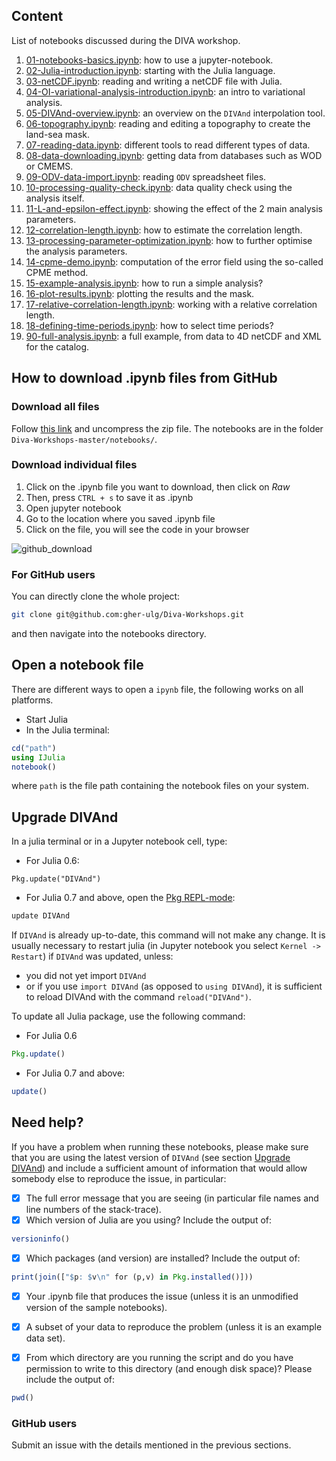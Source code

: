 ## Content

List of notebooks discussed during the DIVA workshop.

1. [01-notebooks-basics.ipynb](01-notebooks-basics.ipynb): how to use a jupyter-notebook.
1. [02-Julia-introduction.ipynb](02-Julia-introduction.ipynb): starting with the Julia language.
1. [03-netCDF.ipynb](03-netCDF.ipynb): reading and writing a netCDF file with Julia.
1. [04-OI-variational-analysis-introduction.ipynb](04-OI-variational-analysis-introduction.ipynb): an intro to variational analysis.
1. [05-DIVAnd-overview.ipynb](05-DIVAnd-overview.ipynb): an overview on the `DIVAnd` interpolation tool.
1. [06-topography.ipynb](06-topography.ipynb): reading and editing a topography to create the land-sea mask.
1. [07-reading-data.ipynb](07-reading-data.ipynb): different tools to read different types of data.
1. [08-data-downloading.ipynb](08-data-downloading.ipynb): getting data from databases such as WOD or CMEMS.
1. [09-ODV-data-import.ipynb](09-ODV-data-import.ipynb): reading `ODV` spreadsheet files.
1. [10-processing-quality-check.ipynb](10-processing-quality-check.ipynb): data quality check using the analysis itself.
1. [11-L-and-epsilon-effect.ipynb](11-L-and-epsilon-effect.ipynb): showing the effect of the 2 main analysis parameters.
1. [12-correlation-length.ipynb](12-correlation-length.ipynb): how to estimate the correlation length.
1. [13-processing-parameter-optimization.ipynb](13-processing-parameter-optimization.ipynb): how to further optimise the analysis parameters. 
1. [14-cpme-demo.ipynb](14-cpme-demo.ipynb): computation of the error field using the so-called CPME method.
1. [15-example-analysis.ipynb](15-example-analysis.ipynb): how to run a simple analysis?
1. [16-plot-results.ipynb](16-plot-results.ipynb): plotting the results and the mask.
1. [17-relative-correlation-length.ipynb](17-relative-correlation-length.ipynb): working with a relative correlation length.
1.	[18-defining-time-periods.ipynb](18-defining-time-periods.ipynb): how to select time periods?
1.	[90-full-analysis.ipynb](90-full-analysis.ipynb): a full example, from data to 4D netCDF and XML for the catalog.


## How to download .ipynb files from GitHub

### Download all files

Follow [this link](https://github.com/gher-ulg/Diva-Workshops/archive/master.zip) and uncompress the zip file.
The notebooks are in the folder `Diva-Workshops-master/notebooks/`.

### Download individual files
1. Click on the .ipynb file you want to download, then click on *Raw*
2. Then, press `CTRL + s` to save it as .ipynb
3. Open jupyter notebook
4. Go to the location where you saved .ipynb file
5. Click on the file, you will see the code in your browser

![github_download](https://user-images.githubusercontent.com/11868914/36780897-9db97b3a-1c74-11e8-8278-42b61fa0b57f.png)


### For GitHub users

You can directly clone the whole project:
```bash
git clone git@github.com:gher-ulg/Diva-Workshops.git
```
and then navigate into the notebooks directory.

## Open a notebook file

There are different ways to open a `ipynb` file, the following works on all platforms.

* Start Julia
* In the Julia terminal:

```julia
cd("path")
using IJulia
notebook()
```

where `path` is the file path containing the notebook files on your system.

## Upgrade DIVAnd

In a julia terminal or in a Jupyter notebook cell, type:
* For Julia 0.6:
```julia-repl
Pkg.update("DIVAnd")
```
* For Julia 0.7 and above, open the [Pkg REPL-mode](https://docs.julialang.org/en/v1/stdlib/Pkg/index.html#Getting-Started-1):
```julia
update DIVAnd
```

If `DIVAnd` is already up-to-date, this command will not make any change.
It is usually necessary to restart julia (in Jupyter notebook you select `Kernel -> Restart`) if `DIVAnd` was updated, unless:
  * you did not yet import `DIVAnd`
  * or if you use `import DIVAnd` (as opposed to `using DIVAnd`), it is sufficient to reload DIVAnd with the command `reload("DIVAnd")`.

To update all Julia package, use the following command:

* For Julia 0.6
```julia
Pkg.update()
```
* For Julia 0.7 and above:
```julia
update()
```

## Need help?

If you have a problem when running these notebooks, please make sure that you are using the latest version of `DIVAnd` (see section [Upgrade DIVAnd](#upgrade-DIVAnd)) and include a sufficient amount of information that would allow somebody else to reproduce the issue, in particular:

- [x] The full error message that you are seeing (in particular file names and line numbers of the stack-trace).
- [x] Which version of Julia are you using? Include the output of:

```julia
versioninfo()
```
- [x] Which packages (and version) are installed? Include the output of:

```julia
print(join(["$p: $v\n" for (p,v) in Pkg.installed()]))
```
- [x] Your .ipynb file that produces the issue (unless it is an unmodified version of the sample notebooks).
- [x] A subset of your data to reproduce the problem (unless it is an example data set).

- [x] From which directory are you running the script and do you have permission to write to this directory (and enough disk space)? Please include the output of:

```julia
pwd()
```

### GitHub users

Submit an issue with the details mentioned in the previous sections.

<!--  LocalWords:  ODV JMB lon ipynb GitHub ctrl jupyter
 -->
<!--  LocalWords:  DIVAnd julia versioninfo pwd
 -->
